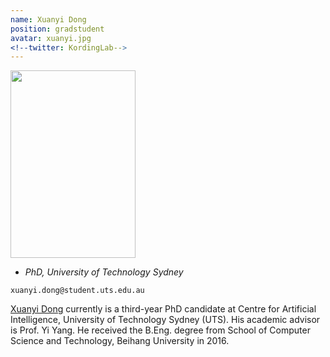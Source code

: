 ```yaml
---
name: Xuanyi Dong
position: gradstudent
avatar: xuanyi.jpg
<!--twitter: KordingLab-->
---
```


<img width="200" height="300" src="{{site.baseurl}}/images/people/{{page.avatar}}" data-action="zoom">

- _PhD, University of Technology Sydney_<br>
<!--- _Science coach. Collaborator. Transdisciplinary optimist._-->

<i class="fa fa-envelope-o"></i> `xuanyi.dong@student.uts.edu.au`

[Xuanyi Dong](https://xuanyidong.com/) currently is a third-year PhD candidate at Centre for Artificial Intelligence, University of Technology Sydney (UTS). His academic advisor is Prof. Yi Yang. He received the B.Eng. degree from School of Computer Science and Technology, Beihang University in 2016.

